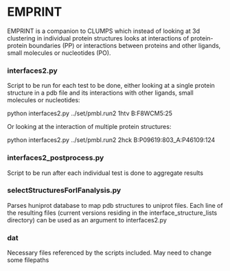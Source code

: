 
# EMPRINT

EMPRINT is a companion to CLUMPS which instead of looking at 3d clustering in individual protein structures looks at interactions of protein-protein boundaries (PP) or interactions between proteins and other ligands, small molecules or nucleotides (PO).




### interfaces2.py

Script to be run for each test to be done, either looking at a single protein structure in a pdb file and its interactions with other ligands, small molecules or nucleotides:


python interfaces2.py ../set/pmbl.run2 1htv B:F8WCM5:25

Or looking at the interaction of multiple protein structures:

python interfaces2.py ../set/pmbl.run2 2hck B:P09619:803_A:P46109:124

### interfaces2_postprocess.py

Script to be run after each individual test is done to aggregate results

### selectStructuresForIFanalysis.py

Parses huniprot database to map pdb structures to uniprot files.  Each line of the resulting files (current versions residing in the interface_structure_lists directory) can be used as an argument to interfaces2.py

### dat

Necessary files referenced by the scripts included.  May need to change some filepaths